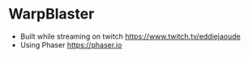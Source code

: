 # WarpBlaster

- Built while streaming on twitch https://www.twitch.tv/eddiejaoude
- Using Phaser https://phaser.io


